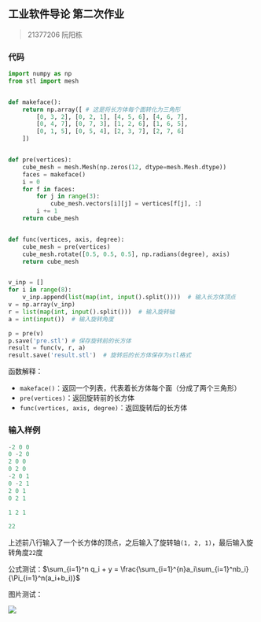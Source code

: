 ## 工业软件导论 第二次作业

> 21377206 阮阳栋

### 代码

```python
import numpy as np
from stl import mesh


def makeface():
    return np.array([ # 这是将长方体每个面转化为三角形
        [0, 3, 2], [0, 2, 1], [4, 5, 6], [4, 6, 7],
        [0, 4, 7], [0, 7, 3], [1, 2, 6], [1, 6, 5],
        [0, 1, 5], [0, 5, 4], [2, 3, 7], [2, 7, 6]
    ])


def pre(vertices):
    cube_mesh = mesh.Mesh(np.zeros(12, dtype=mesh.Mesh.dtype))
    faces = makeface()
    i = 0
    for f in faces:
        for j in range(3):
            cube_mesh.vectors[i][j] = vertices[f[j], :]
        i += 1
    return cube_mesh


def func(vertices, axis, degree):
    cube_mesh = pre(vertices)
    cube_mesh.rotate([0.5, 0.5, 0.5], np.radians(degree), axis)
    return cube_mesh


v_inp = []
for i in range(8):
    v_inp.append(list(map(int, input().split())))  # 输入长方体顶点
v = np.array(v_inp)
r = list(map(int, input().split()))  # 输入旋转轴
a = int(input())  # 输入旋转角度

p = pre(v)
p.save('pre.stl') # 保存旋转前的长方体
result = func(v, r, a)
result.save('result.stl')  # 旋转后的长方体保存为stl格式
```

函数解释：

* `makeface()`：返回一个列表，代表着长方体每个面（分成了两个三角形）
* `pre(vertices)`：返回旋转前的长方体
* `func(vertices, axis, degree)`：返回旋转后的长方体

### 输入样例

```python
-2 0 0
0 -2 0
2 0 0
0 2 0
-2 0 1
0 -2 1
2 0 1
0 2 1

1 2 1

22
```

上述前八行输入了一个长方体的顶点，之后输入了旋转轴`(1, 2, 1)`，最后输入旋转角度`22`度

公式测试：$\sum_{i=1}^n q_i + y = \frac{\sum_{i=1}^{n}a_i\sum_{i=1}^nb_i}{\Pi_{i=1}^n(a_i+b_i)}$

图片测试：

![]( http://localhost:5653/favicon.ico)
